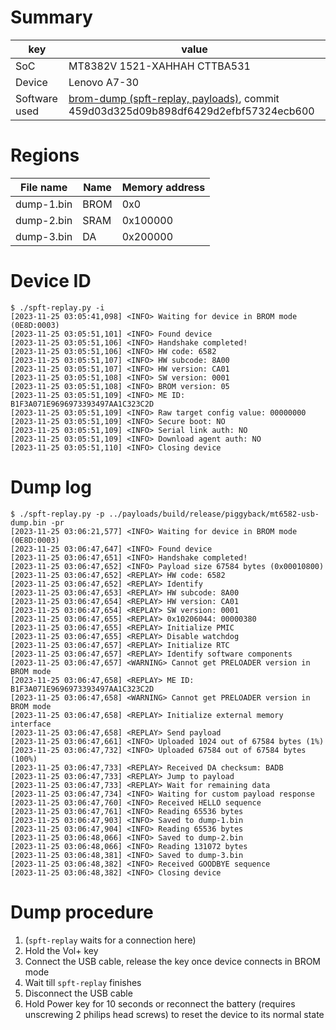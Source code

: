 # Summary
| key           | value                                                                                                                                    |
|---------------|------------------------------------------------------------------------------------------------------------------------------------------|
| SoC           | MT8382V 1521-XAHHAH CTTBA531                                                                                                             |
| Device        | Lenovo A7-30                                                                                                                             |
| Software used | [brom-dump (spft-replay, payloads)](https://github.com/arzam16/empty-sixty-five), commit 459d03d325d09b898df6429d2efbf57324ecb600        |

# Regions
| File name  | Name | Memory address |
|------------|------|----------------|
| dump-1.bin | BROM | 0x0            |
| dump-2.bin | SRAM | 0x100000       |
| dump-3.bin | DA   | 0x200000       |

# Device ID
```
$ ./spft-replay.py -i
[2023-11-25 03:05:41,098] <INFO> Waiting for device in BROM mode (0E8D:0003)
[2023-11-25 03:05:51,101] <INFO> Found device
[2023-11-25 03:05:51,106] <INFO> Handshake completed!
[2023-11-25 03:05:51,106] <INFO> HW code: 6582
[2023-11-25 03:05:51,107] <INFO> HW subcode: 8A00
[2023-11-25 03:05:51,107] <INFO> HW version: CA01
[2023-11-25 03:05:51,108] <INFO> SW version: 0001
[2023-11-25 03:05:51,108] <INFO> BROM version: 05
[2023-11-25 03:05:51,109] <INFO> ME ID: B1F3A071E9696973393497AA1C323C2D
[2023-11-25 03:05:51,109] <INFO> Raw target config value: 00000000
[2023-11-25 03:05:51,109] <INFO> Secure boot: NO
[2023-11-25 03:05:51,109] <INFO> Serial link auth: NO
[2023-11-25 03:05:51,109] <INFO> Download agent auth: NO
[2023-11-25 03:05:51,110] <INFO> Closing device
```

# Dump log
```
$ ./spft-replay.py -p ../payloads/build/release/piggyback/mt6582-usb-dump.bin -pr
[2023-11-25 03:06:21,577] <INFO> Waiting for device in BROM mode (0E8D:0003)
[2023-11-25 03:06:47,647] <INFO> Found device
[2023-11-25 03:06:47,651] <INFO> Handshake completed!
[2023-11-25 03:06:47,652] <INFO> Payload size 67584 bytes (0x00010800)
[2023-11-25 03:06:47,652] <REPLAY> HW code: 6582
[2023-11-25 03:06:47,652] <REPLAY> Identify
[2023-11-25 03:06:47,653] <REPLAY> HW subcode: 8A00
[2023-11-25 03:06:47,654] <REPLAY> HW version: CA01
[2023-11-25 03:06:47,654] <REPLAY> SW version: 0001
[2023-11-25 03:06:47,655] <REPLAY> 0x10206044: 00000380
[2023-11-25 03:06:47,655] <REPLAY> Initialize PMIC
[2023-11-25 03:06:47,655] <REPLAY> Disable watchdog
[2023-11-25 03:06:47,657] <REPLAY> Initialize RTC
[2023-11-25 03:06:47,657] <REPLAY> Identify software components
[2023-11-25 03:06:47,657] <WARNING> Cannot get PRELOADER version in BROM mode
[2023-11-25 03:06:47,658] <REPLAY> ME ID: B1F3A071E9696973393497AA1C323C2D
[2023-11-25 03:06:47,658] <WARNING> Cannot get PRELOADER version in BROM mode
[2023-11-25 03:06:47,658] <REPLAY> Initialize external memory interface
[2023-11-25 03:06:47,658] <REPLAY> Send payload
[2023-11-25 03:06:47,661] <INFO> Uploaded 1024 out of 67584 bytes (1%)
[2023-11-25 03:06:47,732] <INFO> Uploaded 67584 out of 67584 bytes (100%)
[2023-11-25 03:06:47,733] <REPLAY> Received DA checksum: BADB
[2023-11-25 03:06:47,733] <REPLAY> Jump to payload
[2023-11-25 03:06:47,733] <REPLAY> Wait for remaining data
[2023-11-25 03:06:47,734] <INFO> Waiting for custom payload response
[2023-11-25 03:06:47,760] <INFO> Received HELLO sequence
[2023-11-25 03:06:47,761] <INFO> Reading 65536 bytes
[2023-11-25 03:06:47,903] <INFO> Saved to dump-1.bin
[2023-11-25 03:06:47,904] <INFO> Reading 65536 bytes
[2023-11-25 03:06:48,066] <INFO> Saved to dump-2.bin
[2023-11-25 03:06:48,066] <INFO> Reading 131072 bytes
[2023-11-25 03:06:48,381] <INFO> Saved to dump-3.bin
[2023-11-25 03:06:48,382] <INFO> Received GOODBYE sequence
[2023-11-25 03:06:48,382] <INFO> Closing device
```

# Dump procedure
1. (`spft-replay` waits for a connection here)
2. Hold the Vol+ key
3. Connect the USB cable, release the key once device connects in BROM mode
4. Wait till `spft-replay` finishes
5. Disconnect the USB cable
6. Hold Power key for 10 seconds or reconnect the battery (requires unscrewing 2 philips head screws) to reset the device to its normal state
